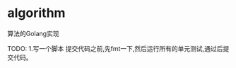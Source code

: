 # algorithm
算法的Golang实现




TODO: 
1.写一个脚本
提交代码之前,先fmt一下,然后运行所有的单元测试,通过后提交代码。












































